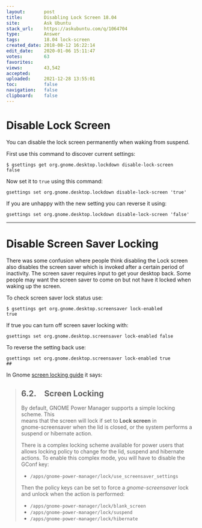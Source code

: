 ```yaml
---
layout:       post
title:        Disabling Lock Screen 18.04
site:         Ask Ubuntu
stack_url:    https://askubuntu.com/q/1064704
type:         Answer
tags:         18.04 lock-screen
created_date: 2018-08-12 16:22:14
edit_date:    2020-01-06 15:11:47
votes:        63
favorites:    
views:        43,542
accepted:     
uploaded:     2021-12-28 13:55:01
toc:          false
navigation:   false
clipboard:    false
---
```


# Disable Lock Screen

You can disable the lock screen permanently when waking from suspend.

First use this command to discover current settings:

``` 
$ gsettings get org.gnome.desktop.lockdown disable-lock-screen
false

```

Now set it to `true` using this command:

``` 
gsettings set org.gnome.desktop.lockdown disable-lock-screen 'true'

```

If you are unhappy with the new setting you can reverse it using:

``` 
gsettings set org.gnome.desktop.lockdown disable-lock-screen 'false'

```


------------


# Disable Screen Saver Locking

There was some confusion where people think disabling the Lock screen also disables the screen saver which is invoked after a certain period of inactivity. The screen saver requires input to get your desktop back. Some people may want the screen saver to come on but not have it locked when waking up the screen.

To check screen saver lock status use:

``` 
$ gsettings get org.gnome.desktop.screensaver lock-enabled
true

```

If true you can turn off screen saver locking with:

``` 
gsettings set org.gnome.desktop.screensaver lock-enabled false

```

To reverse the setting back use:

``` 
gsettings set org.gnome.desktop.screensaver lock-enabled true
## 
```



In Gnome [screen locking guide][1] it says:

> ## 6.2. Screen Locking  
>   
> By default, GNOME Power Manager supports a simple locking scheme. This  
> means that the screen will lock if set to **Lock screen** in  
> gnome-screensaver when the lid is closed, or the system performs a  
> suspend or hibernate action.  
>   
> There is a complex locking scheme available for power users that  
> allows locking policy to change for the lid, suspend and hibernate  
> actions. To enable this complex mode, you will have to disable the  
> GConf key:  
>   
> -    `/apps/gnome-power-manager/lock/use_screensaver_settings`  
>   
> Then the policy keys can be set to force a *gnome-screensaver* lock  
> and unlock when the action is performed:  
>   
> -    `/apps/gnome-power-manager/lock/blank_screen`  
> -    `/apps/gnome-power-manager/lock/suspend`  
> -    `/apps/gnome-power-manager/lock/hibernate`  

  [1]: https://help.gnome.org/users/gnome-power-manager/stable/preferences-advanced.html.en_GB#advanced-preferences-locking
